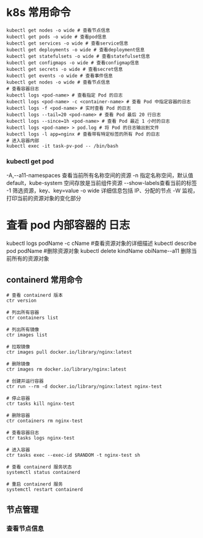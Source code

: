 # k8s 常用命令
```
kubectl get nodes -o wide # 查看节点信息
kubectl get pods -o wide # 查看pod信息
kubectl get services -o wide # 查看service信息
kubectl get deployments -o wide # 查看deployment信息
kubectl get statefulsets -o wide # 查看statefulset信息
kubectl get configmaps -o wide # 查看configmap信息
kubectl get secrets -o wide # 查看secret信息
kubectl get events -o wide # 查看事件信息
kubectl get nodes -o wide # 查看节点信息
# 查看容器日志
kubectl logs <pod-name> # 查看指定 Pod 的日志
kubectl logs <pod-name> -c <container-name> # 查看 Pod 中指定容器的日志
kubectl logs -f <pod-name> # 实时查看 Pod 的日志
kubectl logs --tail=20 <pod-name> # 查看 Pod 最后 20 行日志
kubectl logs --since=1h <pod-name> # 查看 Pod 最近 1 小时的日志
kubectl logs <pod-name> > pod.log # 将 Pod 的日志输出到文件
kubectl logs -l app=nginx # 查看带有特定标签的所有 Pod 的日志
# 进入容器内部
kubectl exec -it task-pv-pod -- /bin/bash

```
### kubectl get pod
-A,--a11-namespaces 查看当前所有名称空间的资源
-n 指定名称空间，默认值 default，kube-system 空间存放是当前组件资源
--show-labels查看当前的标签
-1 筛选资源，key、key=value
-o wide 详细信息包括 IP、分配的节点
-W 监视，打印当前的资源对象的变化部分


# 査看 pod 内部容器的 日志
kubectl logs podName -c cName
#查看资源对象的详细描述
kubectl describe pod podName
#删除资源对象
kubectl delete kindName obiName--a11 删除当前所有的资源对象


## containerd 常用命令
```
# 查看 containerd 版本
ctr version

# 列出所有容器
ctr containers list

# 列出所有镜像
ctr images list

# 拉取镜像
ctr images pull docker.io/library/nginx:latest

# 删除镜像
ctr images rm docker.io/library/nginx:latest

# 创建并运行容器
ctr run --rm -d docker.io/library/nginx:latest nginx-test

# 停止容器
ctr tasks kill nginx-test

# 删除容器
ctr containers rm nginx-test

# 查看容器日志
ctr tasks logs nginx-test

# 进入容器
ctr tasks exec --exec-id $RANDOM -t nginx-test sh

# 查看 containerd 服务状态
systemctl status containerd

# 重启 containerd 服务
systemctl restart containerd

```

## 节点管理

### 查看节点信息

